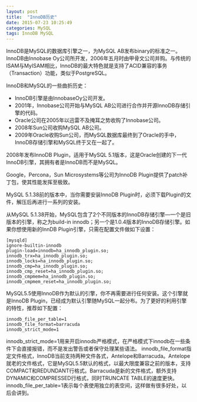 ```yaml
---
layout: post
title:  "InnoDB历史"
date: 2015-07-23 10:25:49
categories: MySQL
tags: InnoDB MySQL
---
```


InnoDB是MySQL的数据库引擎之一，为MySQL AB发布binary的标准之一。InnoDB由Innobase Oy公司所开发，2006年五月时由甲骨文公司并购。与传统的ISAM与MyISAM相比，InnoDB的最大特色就是支持了ACID兼容的事务（Transaction）功能，类似于PostgreSQL。

InnoDB和MySQL的一些曲折历史：

- InnoDB引擎是由InnobaseOy公司开发。  
- 2001年，Innobase公司开始与MySQL AB公司进行合作并开源InnoDB存储引擎的代码。  
- Oracle公司在2005年以迅雷不及掩耳之势收购了Innobase公司。  
- 2008年Sun公司收购MySQL AB公司。  
- 2009年Oracle收购Sun公司，而MySQL数据库最终到了Oracle的手中，InnoDB存储引擎和MySQL终于又在一起了。  

2008年发布InnoDB Plugin，适用于MySQL 5.1版本，这是Oracle创建的下一代InnoDB引擎，其拥有者是InnoDB而不是MySQL。

Google，Percona，Sun Microsystems等公司为InnoDB Plugin提供了patch补丁包，使其性能发挥至极致。

MySQL 5.1.38前的版本中，当你需要安装InnoDB Plugin时，必须下载Plugin的文件，解压后再进行一系列的安装。

从MySQL 5.1.38开始，MySQL包含了2个不同版本的InnoDB存储引擎—一个是旧版本的引擎，称之为build-in innodb；另一个是1.0.4版本的InnoDB存储引擎。如果你想使用新的InnDB Plugin引擎，只需在配置文件做如下设置：

```
[mysqld]  
ignore-builtin-innodb  
plugin-load=innodb=ha_innodb_plugin.so;  
innodb_trx=ha_innodb_plugin.so; 
innodb_locks=ha_innodb_plugin.so;  
innodb_cmp=ha_innodb_plugin.so;  
innodb_cmp_reset=ha_innodb_plugin.so;   
innodb_cmpmem=ha_innodb_plugin.so;  
innodb_cmpmem_reset=ha_innodb_plugin.so;  
```

MySQL5.5使用InnoDB作为默认的引擎，你不再需要进行任何安装。这个引擎就是InnoDB Plugin，已经成为默认引擎随MySQL一起分布。为了更好的利用引擎的特性，推荐如下配置：
```
innodb_file_per_table=1
innodb_file_format=barracuda
innodb_strict_mode=1
```


innodb_strict_mode=1用来开启innodb严格模式，在严格模式下innodb在一些条件下会直接报错，而不是发出警告或者保守处理某些语法。
innodb_file_format指定文件格式，InnoDB当前支持两种文件各式，Antelope和Barracuda。Antelope就老的文件格式，它是MySQL5.5默认的格式，以最大限度兼容之前的版本，支持COMPACT和REDUNDANT行格式。Barracuda是新的文件格式，额外支持DYNAMIC和COMPRESSED行格式，同时TRUNCATE TABLE的速度更快。
innodb_file_per_table=1表示每个表使用独立的表空间，这样做有很多好处，以后会讲到。